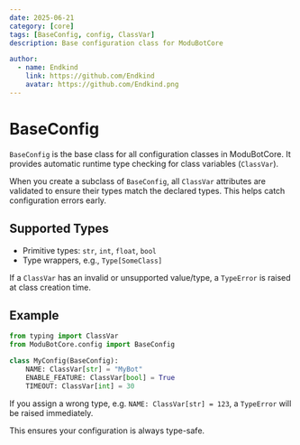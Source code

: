 ```yaml
---
date: 2025-06-21
category: [core]
tags: [BaseConfig, config, ClassVar]
description: Base configuration class for ModuBotCore

author:
  - name: Endkind
    link: https://github.com/Endkind
    avatar: https://github.com/Endkind.png
---
```


# BaseConfig

`BaseConfig` is the base class for all configuration classes in ModuBotCore. It provides automatic runtime type checking for class variables (`ClassVar`).

When you create a subclass of `BaseConfig`, all `ClassVar` attributes are validated to ensure their types match the declared types. This helps catch configuration errors early.

## Supported Types

- Primitive types: `str`, `int`, `float`, `bool`
- Type wrappers, e.g., `Type[SomeClass]`

If a `ClassVar` has an invalid or unsupported value/type, a `TypeError` is raised at class creation time.

## Example

```python
from typing import ClassVar
from ModuBotCore.config import BaseConfig

class MyConfig(BaseConfig):
    NAME: ClassVar[str] = "MyBot"
    ENABLE_FEATURE: ClassVar[bool] = True
    TIMEOUT: ClassVar[int] = 30
```

If you assign a wrong type, e.g. `NAME: ClassVar[str] = 123`, a `TypeError` will be raised immediately.

This ensures your configuration is always type-safe.